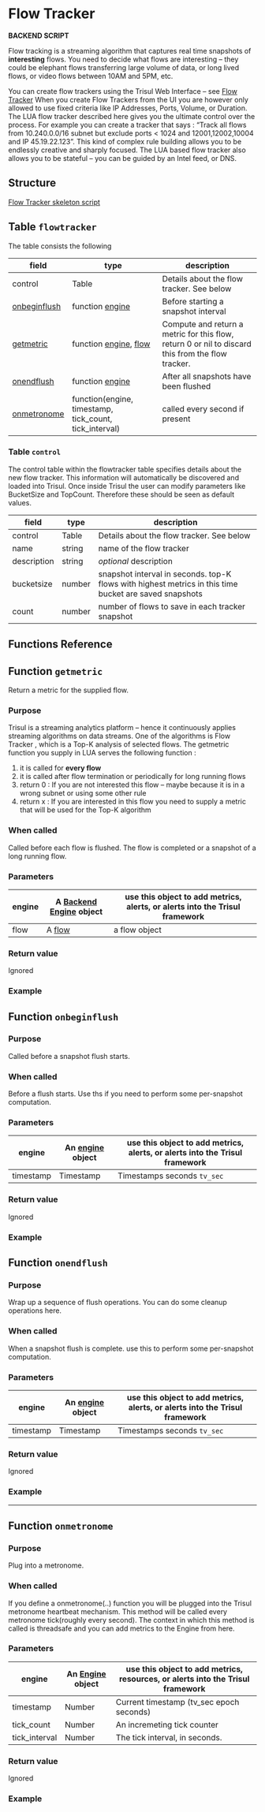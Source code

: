 # Flow Tracker

**BACKEND SCRIPT**

Flow tracking is a streaming algorithm that captures real time snapshots of **interesting** flows. You need to decide what flows are interesting – they could be elephant flows transferring large volume of data, or long lived flows, or video flows between 10AM and 5PM, etc.

You can create flow trackers using the Trisul Web Interface – see [Flow Tracker](/docs/ug/flow/tracker) When you create Flow Trackers from the UI you are however only allowed to use fixed criteria like IP Addresses, Ports, Volume, or Duration. The LUA flow tracker described here gives you the ultimate control over the process. For example you can create a tracker that says : “Track all flows from 10.240.0.0/16 subnet but exclude ports < 1024 and 12001,12002,10004 and IP 45.19.22.123”. This kind of complex rule building allows you to be endlessly creative and sharply focused. The LUA based flow tracker also allows you to be stateful – you can be guided by an Intel feed, or DNS.

## Structure

[Flow Tracker skeleton script](https://github.com/trisulnsm/trisul-scripts/blob/master/lua/skeletons/flow_tracker.lua)

## Table `flowtracker`

The table consists the following

| field                                                                               | type                                                                                                                     | description                                                                                       |
| ----------------------------------------------------------------------------------- | ------------------------------------------------------------------------------------------------------------------------ | ------------------------------------------------------------------------------------------------- |
| control                                                                             | Table                                                                                                                    | Details about the flow tracker. See below                                                         |
| [onbeginflush](/docs/lua/flow_tracker#function-onbeginflush) | function [engine](/docs/lua/obj_engine)                                                           | Before starting a snapshot interval                                                               |
| [getmetric](/docs/lua/flow_tracker#function-getmetric)       | function [engine](/docs/lua/obj_engine), [flow](/docs/lua/sg_monitor#flow) | Compute and return a metric for this flow, return 0 or nil to discard this from the flow tracker. |
| [onendflush](/docs/lua/flow_tracker#function-onendflush)     | function [engine](/docs/lua/obj_engine)                                                           | After all snapshots have been flushed                                                             |
| [onmetronome](/docs/lua/flow_tracker#function-onmetronome)   | function(engine, timestamp, tick_count, tick_interval)                                                                   | called every second if present                                                                    |

### Table `control`

The control table within the flowtracker table specifies details about the new flow tracker. This information will automatically be discovered and loaded into Trisul. Once inside Trisul the user can modify parameters like BucketSize and TopCount. Therefore these should be seen as default values.

| field       | type   | description                                                                                            |
| ----------- | ------ | ------------------------------------------------------------------------------------------------------ |
| control     | Table  | Details about the flow tracker. See below                                                              |
| name        | string | name of the flow tracker                                                                               |
| description | string | *optional* description                                                                                 |
| bucketsize  | number | snapshot interval in seconds. top-K flows with highest metrics in this time bucket are saved snapshots |
| count       | number | number of flows to save in each tracker snapshot                                                       |

## Functions Reference

## Function `getmetric`

Return a metric for the supplied flow.

### Purpose

Trisul is a streaming analytics platform – hence it continuously applies streaming algorithms on data streams. One of the algorithms is Flow Tracker , which is a Top-K analysis of selected flows. The getmetric function you supply in LUA serves the following function :

1. it is called for **every flow**
2. it is called after flow termination or periodically for long running flows
3. return 0 : If you are not interested this flow – maybe because it is in a wrong subnet or using some other rule
4. return x : If you are interested in this flow you need to supply a metric that will be used for the Top-K algorithm

### When called

Called before each flow is flushed. The flow is completed or a snapshot of a long running flow.

### Parameters

| engine | A [Backend Engine](/docs/lua/obj_engine) object | use this object to add metrics, alerts, or alerts into the Trisul framework |
| ------ | ------------------------------------------------------------------------ | --------------------------------------------------------------------------- |
| flow   | A [flow](/docs/lua/sg_monitor#flow)           | a flow object                                                               |

### Return value

Ignored

### Example

## Function `onbeginflush`

### Purpose

Called before a snapshot flush starts.

### When called

Before a flush starts. Use ths if you need to perform some per-snapshot computation.

### Parameters

| engine    | An [engine](/docs/lua/obj_engine) object | use this object to add metrics, alerts, or alerts into the Trisul framework |
| --------- | ----------------------------------------------------------------- | --------------------------------------------------------------------------- |
| timestamp | Timestamp                                                         | Timestamps seconds `tv_sec`                                                 |

### Return value

Ignored

### Example

## Function `onendflush`

### Purpose

Wrap up a sequence of flush operations. You can do some cleanup operations here.

### When called

When a snapshot flush is complete. use this to perform some per-snapshot computation.

### Parameters

| engine    | An [engine](/docs/lua/obj_engine) object | use this object to add metrics, alerts, or alerts into the Trisul framework |
| --------- | ---------------------------------------------------------------- | --------------------------------------------------------------------------- |
| timestamp | Timestamp                                                        | Timestamps seconds `tv_sec`                                                 |

### Return value

Ignored

### Example

---

## Function `onmetronome`

### Purpose

Plug into a metronome.

### When called

If you define a onmetronome(..) function you will be plugged into the Trisul metronome heartbeat mechanism. This method will be called every metronome tick(roughly every second). The context in which this method is called is threadsafe and you can add metrics to the Engine from here.

### Parameters

| engine        | An [Engine](/docs/lua/obj_engine) object | use this object to add metrics, resources, or alerts into the Trisul framework |
| ------------- | ---------------------------------------------------------------- | ------------------------------------------------------------------------------ |
| timestamp     | Number                                                           | Current timestamp (tv_sec epoch seconds)                                       |
| tick_count    | Number                                                           | An incremeting tick counter                                                    |
| tick_interval | Number                                                           | The tick interval, in seconds.                                                 |

### Return value

Ignored

### Example
